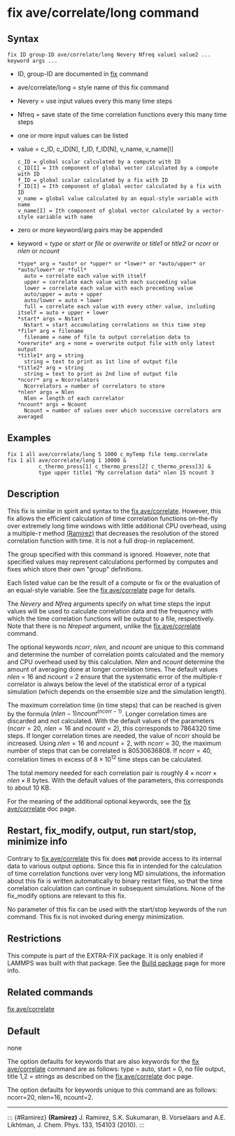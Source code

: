 # fix ave/correlate/long command

## Syntax

``` LAMMPS
fix ID group-ID ave/correlate/long Nevery Nfreq value1 value2 ... keyword args ...
```

-   ID, group-ID are documented in [fix](fix) command

-   ave/correlate/long = style name of this fix command

-   Nevery = use input values every this many time steps

-   Nfreq = save state of the time correlation functions every this many
    time steps

-   one or more input values can be listed

-   value = c_ID, c_ID\[N\], f_ID, f_ID\[N\], v_name, v_name\[I\]

        c_ID = global scalar calculated by a compute with ID
        c_ID[I] = Ith component of global vector calculated by a compute with ID
        f_ID = global scalar calculated by a fix with ID
        f_ID[I] = Ith component of global vector calculated by a fix with ID
        v_name = global value calculated by an equal-style variable with name
        v_name[I] = Ith component of global vector calculated by a vector-style variable with name

-   zero or more keyword/arg pairs may be appended

-   keyword = *type* or *start* or *file* or *overwrite* or *title1* or
    *title2* or *ncorr* or *nlen* or *ncount*

        *type* arg = *auto* or *upper* or *lower* or *auto/upper* or *auto/lower* or *full*
          auto = correlate each value with itself
          upper = correlate each value with each succeeding value
          lower = correlate each value with each preceding value
          auto/upper = auto + upper
          auto/lower = auto + lower
          full = correlate each value with every other value, including itself = auto + upper + lower
        *start* args = Nstart
          Nstart = start accumulating correlations on this time step
        *file* arg = filename
          filename = name of file to output correlation data to
        *overwrite* arg = none = overwrite output file with only latest output
        *title1* arg = string
          string = text to print as 1st line of output file
        *title2* arg = string
          string = text to print as 2nd line of output file
        *ncorr* arg = Ncorrelators
          Ncorrelators = number of correlators to store
        *nlen* args = Nlen
          Nlen = length of each correlator
        *ncount* args = Ncount
          Ncount = number of values over which successive correlators are averaged

## Examples

``` LAMMPS
fix 1 all ave/correlate/long 5 1000 c_myTemp file temp.correlate
fix 1 all ave/correlate/long 1 10000 &
          c_thermo_press[1] c_thermo_press[2] c_thermo_press[3] &
          type upper title1 "My correlation data" nlen 15 ncount 3
```

## Description

This fix is similar in spirit and syntax to the [fix
ave/correlate](fix_ave_correlate). However, this fix allows the
efficient calculation of time correlation functions on-the-fly over
extremely long time windows with little additional CPU overhead, using a
multiple-$\tau$ method [(Ramirez)](Ramirez) that decreases the
resolution of the stored correlation function with time. It is not a
full drop-in replacement.

The group specified with this command is ignored. However, note that
specified values may represent calculations performed by computes and
fixes which store their own \"group\" definitions.

Each listed value can be the result of a compute or fix or the
evaluation of an equal-style variable. See the [fix
ave/correlate](fix_ave_correlate) page for details.

The *Nevery* and *Nfreq* arguments specify on what time steps the input
values will be used to calculate correlation data and the frequency with
which the time correlation functions will be output to a file,
respectively. Note that there is no *Nrepeat* argument, unlike the [fix
ave/correlate](fix_ave_correlate) command.

The optional keywords *ncorr*, *nlen*, and *ncount* are unique to this
command and determine the number of correlation points calculated and
the memory and CPU overhead used by this calculation. *Nlen* and
*ncount* determine the amount of averaging done at longer correlation
times. The default values *nlen* = 16 and *ncount* = 2 ensure that the
systematic error of the multiple-$\tau$ correlator is always below the
level of the statistical error of a typical simulation (which depends on
the ensemble size and the simulation length).

The maximum correlation time (in time steps) that can be reached is
given by the formula $(nlen-1) ncount^{(ncorr-1)}$. Longer correlation
times are discarded and not calculated. With the default values of the
parameters ($ncorr=20$, $nlen=16$ and $ncount=2$), this corresponds to
7864320 time steps. If longer correlation times are needed, the value of
ncorr should be increased. Using $nlen=16$ and $ncount=2$, with
$ncorr=30$, the maximum number of steps that can be correlated is
80530636808. If $ncorr=40$, correlation times in excess of
$8\times 10^{12}$ time steps can be calculated.

The total memory needed for each correlation pair is roughly
$4 \times ncorr\times nlen \times 8$ bytes. With the default values of
the parameters, this corresponds to about 10 KB.

For the meaning of the additional optional keywords, see the [fix
ave/correlate](fix_ave_correlate) doc page.

## Restart, fix_modify, output, run start/stop, minimize info

Contrary to [fix ave/correlate](fix_ave_correlate) this fix does **not**
provide access to its internal data to various output options. Since
this fix in intended for the calculation of time correlation functions
over very long MD simulations, the information about this fix is written
automatically to binary restart files, so that the time correlation
calculation can continue in subsequent simulations. None of the
fix_modify options are relevant to this fix.

No parameter of this fix can be used with the start/stop keywords of the
run command. This fix is not invoked during energy minimization.

## Restrictions

This compute is part of the EXTRA-FIX package. It is only enabled if
LAMMPS was built with that package. See the [Build
package](Build_package) page for more info.

## Related commands

[fix ave/correlate](fix_ave_correlate)

## Default

none

The option defaults for keywords that are also keywords for the [fix
ave/correlate](fix_ave_correlate) command are as follows: type = auto,
start = 0, no file output, title 1,2 = strings as described on the [fix
ave/correlate](fix_ave_correlate) doc page.

The option defaults for keywords unique to this command are as follows:
ncorr=20, nlen=16, ncount=2.

------------------------------------------------------------------------

::: {#Ramirez}
**(Ramirez)** J. Ramirez, S.K. Sukumaran, B. Vorselaars and A.E.
Likhtman, J. Chem. Phys. 133, 154103 (2010).
:::

